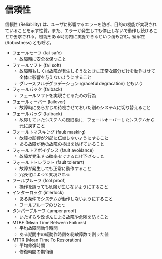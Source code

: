 # 信頼性

信頼性 (Reliability) は、ユーザに影響するエラーを防ぎ、目的の機能が実現されていることを示す性質。また、エラーが発生しても停止しないで動作し続けることが要求される。機能をある時間内に実施できるという面も含む。堅牢性 (Robustness) とも呼ぶ。

- フェールセーフ (fail safe)
    - 故障時に安全を保つこと
- フェールソフト (fail soft)
    - 故障時もしくは故障が発生しそうなときに正常な部分だけを動作させて全体に影響を与えないようにすること
    - グレースフルデグラデーション (graceful degradation) ともいう
- フォールバック (fallback)
    - フェールソフトを実現させるための行為
- フェールオーバー (failover)
    - 故障時にあらかじめ待機させておいた別のシステムに切り替えること
- フェールバック (failback)
    - 故障していたシステムの復旧後に、フェールオーバーしたシステムから元に戻すこと
- フォールトマスキング (fault masking)
    - 故障の影響が外部に伝搬しないようにすること
    - ある故障が他の故障の検出を妨げていること
- フォールトアボイダンス (fault avoidance)
    - 故障が発生する確率をできるだけ下げること
- フォールトトレラント (fault tolerant)
    - 故障が発生しても正常に動作すること
    - 冗長化によって実現される
- フールプルーフ (fool proof)
    - 操作を誤っても危険が生じないようにすること
- インターロック (interlock)
    - ある条件でシステムが動作しないようにすること
    - フールプルーフのひとつ
- タンパープルーフ (tamper proof)
    - いたずらや改ざんによる故障や危険を防ぐこと
- MTBF (Mean Time Between Failures)
    - 平均故障間動作時間
    - ある期間中の総動作時間を総故障数で割った値
- MTTR (Mean Time To Restoration)
    - 平均修復時間
    - 修復時間の期待値
